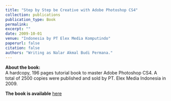 ```yaml
---
title: "Step by Step be Creative with Adobe Photoshop CS4"
collection: publications
publication_type: Book
permalink:
excerpt: ""
date: 2009-10-01
venue: "Indonesia by PT Elex Media Komputindo"
paperurl: false
citation: false
authors: "Writing as Nalar Akmal Budi Permana."
---
```


**About the book:**  
A hardcopy, 196 pages tutorial book to master Adobe Photoshop CS4. A total of 2500 copies were published and sold by PT. Elex Media Indonesia in 2009.

**The book is available** [here](https://www.belbuk.com/step-by-step-be-creative-with-photoshop-cs4-p-19310.html)
